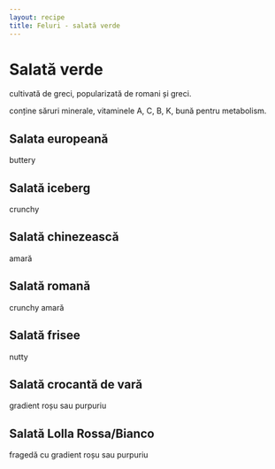 ```yaml
---
layout: recipe
title: Feluri - salată verde
---
```


# Salată verde

cultivată de greci, popularizată de romani și greci.

conține săruri minerale, vitaminele A, C, B, K, bună pentru metabolism.

## Salata europeană

buttery

## Salată iceberg

crunchy

## Salată chinezească

amară

## Salată romană

crunchy amară

## Salată frisee

nutty

## Salată crocantă de vară

gradient roșu sau purpuriu

## Salată Lolla Rossa/Bianco

fragedă cu gradient roșu sau purpuriu
